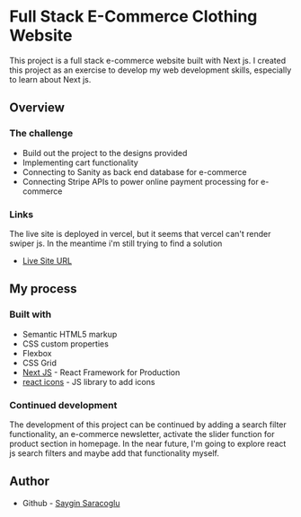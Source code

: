 # Full Stack E-Commerce Clothing Website
This project is a full stack e-commerce website built with Next js. I created this project as an exercise to develop my web development skills, especially to learn about Next js.


## Overview

### The challenge

- Build out the project to the designs provided
- Implementing cart functionality 
- Connecting to Sanity as back end database for e-commerce
- Connecting Stripe APIs to power online payment processing for e-commerce

### Links
The live site is deployed in vercel, but it seems that vercel can't render swiper js. In the meantime i'm still trying to find a solution
- [Live Site URL](https://full-stack-ecommerce-clothing-web.vercel.app/)

## My process

### Built with

- Semantic HTML5 markup
- CSS custom properties
- Flexbox
- CSS Grid
- [Next JS](https://nextjs.org/) - React Framework for Production
- [react icons](https://react-icons.github.io/react-icons/) - JS library to add icons

### Continued development
The development of this project can be continued by adding a search filter functionality, an e-commerce newsletter, activate the slider function for product section in homepage. In the near future, I'm going to explore react js search filters and maybe add that functionality myself.

## Author

- Github - [Saygin Saracoglu](https://github.com/Sayginsaracoglu/)


